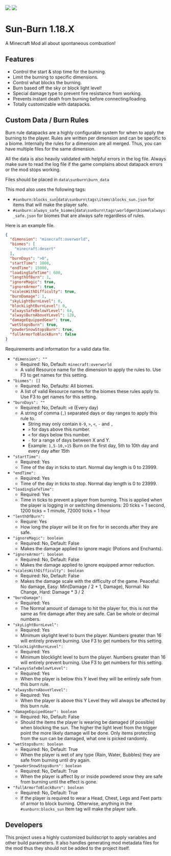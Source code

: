![](https://img.shields.io/badge/CurseForge-%23F16436?logo=curseforge&logoColor=white&link=https%3A%2F%2Fwww.curseforge.com%2Fminecraft%2Fmc-mods%2Fsun-burn
)
![](https://img.shields.io/badge/DoubleDoorDevelopment-%235865F2?logo=discord&logoColor=white&link=https%3A%2F%2Fdiscord.gg%2FM5uRF25
)

# Sun-Burn 1.18.X

A Minecraft Mod all about spontaneous combustion!

## Features

* Control the start & stop time for the burning.
* Limit the burning to specific dimensions.
* Control what blocks the burning.
* Burn based off the sky or block light level!
* Special damage type to prevent fire resistance from working.
* Prevents instant death from burning before connecting/loading.
* Totally customizable with datapacks.

## Custom Data / Burn Rules

Burn rule datapacks are a highly configurable system for when to apply the burning to the player.
Rules are written per dimension and can be specific to a biome. Internally the rules for a dimension
are all merged. Thus, you can have multiple files for the same dimension.

All the data is also heavily validated with helpful errors in the log file. Always make sure to read the log
file if the game complains about datapack errors or the mod stops working.

Files should be placed in `data\sunburn\burn_data`

This mod also uses the following tags:

* `#sunburn:blocks_sun`|`data\sunburn\tags\items\blocks_sun.json` for items that will make the player safe.
* `#sunburn:always_safe_biomes`|`data\sunburn\tags\worldgen\biome\always_safe.json` for biomes that are always safe
  regardless of rules.

Here is an example file.

```json
{
  "dimension": "minecraft:overworld",
  "biomes": [
    "minecraft:desert"
  ],
  "burnDays": ">0",
  "startTime": 1000,
  "endTime": 15000,
  "loadingSafeTime": 600,
  "lengthOfBurn": 1,
  "ignoreMagic": true,
  "ignoreArmor": true,
  "scalesWithDifficulty": true,
  "burnDamage": 1,
  "skyLightBurnLevel": 0,
  "blockLightBurnLevel": 0,
  "alwaysSafeBelowYLevel": 64,
  "alwaysBurnAboveYLevel": 120,
  "damageEquippedGear": true,
  "wetStopsBurn": true,
  "powderSnowStopsBurn": true,
  "fullArmorToBlockBurn": false
}
```

Requirements and information for a valid data file.

* `"dimension": ""`
  * Required: No, Default: `minecraft:overworld`
  * A valid Resource name for the dimension to apply the rules to. Use F3 to get names for this setting.
* `"biomes": []`
  * Required: No, Defaults: All biomes.
  * A list of valid Resource names for the biomes these rules apply to. Use F3 to get names for this setting.
* `"burnDays": ""`
  * Required: No, Default: `>0` (Every day)
  * A string of comma (`,`) separated days or day ranges to apply this rule to.
    * String may only contain `0-9`, `>`, `<`, `-` and `,`
    * `>` for days above this number.
    * `<` for days below this number.
    * `-` for a range of days between X and Y.
    * Example: `1,5-10,>15` Burn on the first day, 5th to 10th day and every day after 15th
* `"startTime":`
  * Required: Yes
  * Time of the day in ticks to start. Normal day length is 0 to 23999.
* `"endTime":`
  * Required: Yes
  * Time of the day in ticks to stop. Normal day length is 0 to 23999.
* `"loadingSafeTime":`
  * Required: Yes
  * Time in ticks to prevent a player from burning. This is applied when the player is logging in or switching
    dimensions. 20 ticks = 1 second, 1200 ticks = 1 minute, 72000 ticks = 1 hour
* `"lenthOfBurn":`
  * Require: Yes
  * How long the player will be lit on fire for in seconds after they are safe.
* `"ignoreMagic": boolean`
  * Required: No, Default: False
  * Makes the damage applied to ignore magic (Potions and Enchants).
* `"ignoreArmor": boolean`
  * Required: No, Default: False
  * Makes the damage applied to ignore equipped armor reduction.
* `"scalesWithDifficulty": boolean`
  * Required: No, Default: False
  * Makes the damage scale with the difficulty of the game. Peaceful: No damage, Easy: Min(Damage / 2 + 1, Damage),
    Normal: No Change, Hard: Damage * 3 / 2
* `"burnDamage":`
  * Required: Yes
  * The Normal amount of damage to hit the player for, this is not the same as fire damage after they are safe. Can be
    whole or decimal numbers.
* `"skyLightBurnLevel":`
  * Required: Yes
  * Minimum skylight level to burn the player. Numbers greater than 16 will entirely prevent burning. Use F3 to get
    numbers for this setting.
* `"blockLightBurnLevel":`
  * Required: Yes
  * Minimum blocklight level to burn the player. Numbers greater than 16 will entirely prevent burning. Use F3 to get
    numbers for this setting.
* `"alwaysSafeBelowYLevel":`
  * Required: Yes
  * When the player is below this Y level they will be entirely safe from this burn rule.
* `"alwaysBurnAboveYlevel":`
  * Required: Yes
  * When the player is above this Y Level they will always be affected by this burn rule.
* `"damageEquipedGear": boolean`
  * Required: No, Default: False
  * Should the items the player is wearing be damaged (if possible) when blocking the sun. The higher the light level
    from the trigger point the more likely damage will be done. Only items protecting from the sun can be damaged, what
    one is picked randomly.
* `"wetStopsBurn: boolean`
  * Required: No, Default: True
  * When the player is wet of any type (Rain, Water, Bubbles) they are safe from burning until dry again.
* `"powderSnowStopsBurn": boolean`
  * Required: No, Default: True
  * When the player is affect by or inside powdered snow they are safe from burning until the effect is gone.
* `"fullArmorToBlockBurn": boolean`
  * Required: No, Default: True
  * If the player is required to wear a Head, Chest, Legs and Feet parts of armor to block burning. Otherwise, anything
    in the `#sunburn:blocks_sun` Item tag will make the player safe.

## Developers

This project uses a highly customized buildscript to apply variables and other build parameters.
It also handles generating mod metadata files for the mod thus they should not be added to the project itself.
